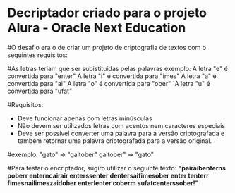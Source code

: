 # Decriptador criado para o projeto Alura - Oracle Next Education

#O desafio era o de criar um projeto de criptografia de textos com o seguintes requisitos:

#As letras teriam que ser subistituidas pelas palavras exemplo: A letra "e" é convertida para "enter" A letra "i" é convertida para "imes" A letra "a" é convertida para "ai" A letra "o" é convertida para "ober" `A letra "u" é convertida para "ufat"

#Requisitos:

   * Deve funcionar apenas com letras minúsculas
   * Não devem ser utilizados letras com acentos nem caracteres especiais
   * Deve ser possível converter uma palavra para a versão criptografada e também retornar uma palavra criptografada para a versão original.

#exemplo: "gato" => "gaitober" gaitober" => "gato"

#Para testar o encriptador, sugiro utilizar o seguinte texto: **"pairaibenterns poberr enterncairair enterssenter dentersaifimesober enter tenterr fimesnailimeszaidober enterlenter coberm sufatcenterssober!"**
